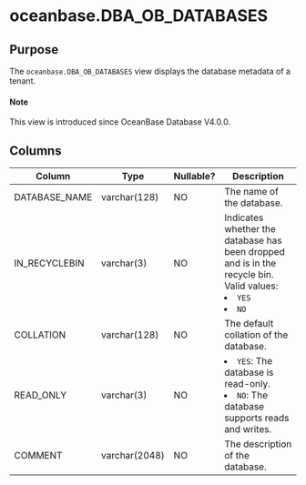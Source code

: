 # oceanbase.DBA_OB_DATABASES

## Purpose

The `oceanbase.DBA_OB_DATABASES` view displays the database metadata of a tenant.

<main id="notice" type='explain'>
  <h4>Note</h4>
  <p>This view is introduced since OceanBase Database V4.0.0. </p>
</main>

## Columns

| Column | Type | Nullable? | Description |
|---------------|---------------|------------|----------------------------|
| DATABASE_NAME | varchar(128) | NO | The name of the database. |
| IN_RECYCLEBIN | varchar(3) | NO | Indicates whether the database has been dropped and is in the recycle bin. Valid values: <li> `YES` <li> `NO` |
| COLLATION | varchar(128) | NO | The default collation of the database. |
| READ_ONLY | varchar(3) | NO | <li>`YES`: The database is read-only.<li>`NO`: The database supports reads and writes. |
| COMMENT | varchar(2048) | NO | The description of the database. |
